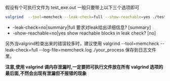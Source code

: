 假设有个可执行文件为 test_exe.out
一般只要带上以下三个选项即可
```bash
valgrind  --tool=memcheck --leak-check=full --show-reachable=yes ./test_exe.out
```

*  -leak-check=no|summary|full 要求对leak给出详细信息? [summary]
*  -show-reachable=no|yes show reachable blocks in leak check? [no]

另外当valgrind检查出来的错误较多时，建议使用
valgrind --tool=memcheck --leak-check=full --log-file=memcheck.log ./your_process
保存到日志文件里。

**注意,使用 valgrind 调内存泄漏时,一定要把可执行文件放在所有 valgrind 选项的最后面,不然会出现有泄漏但不报错的现象**
